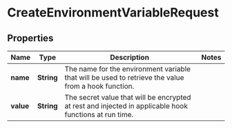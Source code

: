 

# CreateEnvironmentVariableRequest


## Properties

| Name | Type | Description | Notes |
|------------ | ------------- | ------------- | -------------|
|**name** | **String** | The name for the environment variable that will be used to retrieve the value from a hook function. |  |
|**value** | **String** | The secret value that will be encrypted at rest and injected in applicable hook functions at run time. |  |



